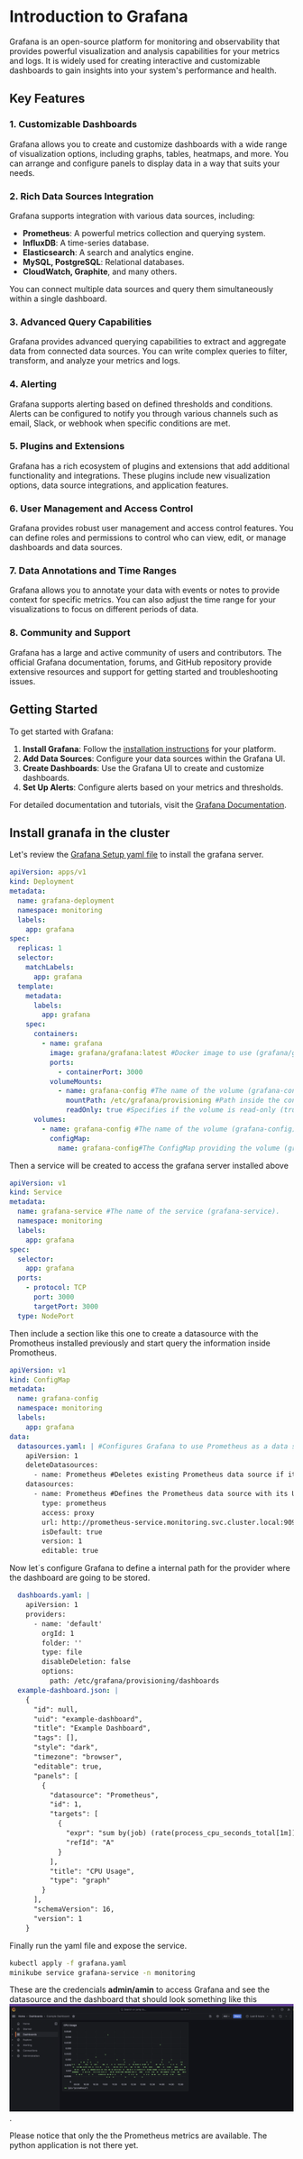 # Introduction to Grafana

Grafana is an open-source platform for monitoring and observability that provides powerful visualization and analysis capabilities for your metrics and logs. It is widely used for creating interactive and customizable dashboards to gain insights into your system's performance and health.

## Key Features

### 1. **Customizable Dashboards**

Grafana allows you to create and customize dashboards with a wide range of visualization options, including graphs, tables, heatmaps, and more. You can arrange and configure panels to display data in a way that suits your needs.

### 2. **Rich Data Sources Integration**

Grafana supports integration with various data sources, including:
- **Prometheus**: A powerful metrics collection and querying system.
- **InfluxDB**: A time-series database.
- **Elasticsearch**: A search and analytics engine.
- **MySQL, PostgreSQL**: Relational databases.
- **CloudWatch, Graphite**, and many others.

You can connect multiple data sources and query them simultaneously within a single dashboard.

### 3. **Advanced Query Capabilities**

Grafana provides advanced querying capabilities to extract and aggregate data from connected data sources. You can write complex queries to filter, transform, and analyze your metrics and logs.

### 4. **Alerting**

Grafana supports alerting based on defined thresholds and conditions. Alerts can be configured to notify you through various channels such as email, Slack, or webhook when specific conditions are met.

### 5. **Plugins and Extensions**

Grafana has a rich ecosystem of plugins and extensions that add additional functionality and integrations. These plugins include new visualization options, data source integrations, and application features.

### 6. **User Management and Access Control**

Grafana provides robust user management and access control features. You can define roles and permissions to control who can view, edit, or manage dashboards and data sources.

### 7. **Data Annotations and Time Ranges**

Grafana allows you to annotate your data with events or notes to provide context for specific metrics. You can also adjust the time range for your visualizations to focus on different periods of data.

### 8. **Community and Support**

Grafana has a large and active community of users and contributors. The official Grafana documentation, forums, and GitHub repository provide extensive resources and support for getting started and troubleshooting issues.

## Getting Started

To get started with Grafana:
1. **Install Grafana**: Follow the [installation instructions](https://grafana.com/docs/grafana/latest/installation/) for your platform.
2. **Add Data Sources**: Configure your data sources within the Grafana UI.
3. **Create Dashboards**: Use the Grafana UI to create and customize dashboards.
4. **Set Up Alerts**: Configure alerts based on your metrics and thresholds.

For detailed documentation and tutorials, visit the [Grafana Documentation](https://grafana.com/docs/grafana/latest/).


## Install granafa in the cluster

Let's review the [Grafana Setup yaml file](./grafana.yaml) to install the grafana server.

```yaml
apiVersion: apps/v1
kind: Deployment
metadata:
  name: grafana-deployment
  namespace: monitoring
  labels:
    app: grafana
spec:
  replicas: 1
  selector:
    matchLabels:
      app: grafana
  template:
    metadata:
      labels:
        app: grafana
    spec:
      containers:
        - name: grafana
          image: grafana/grafana:latest #Docker image to use (grafana/grafana:latest).
          ports:
            - containerPort: 3000
          volumeMounts:
            - name: grafana-config #The name of the volume (grafana-config).
              mountPath: /etc/grafana/provisioning #Path inside the container where the volume is mounted (/etc/grafana/provisioning).
              readOnly: true #Specifies if the volume is read-only (true).
      volumes:
        - name: grafana-config #The name of the volume (grafana-config).
          configMap:
            name: grafana-config#The ConfigMap providing the volume (grafana-config).
```
Then a service will be created to access the grafana server installed above 
```yaml
apiVersion: v1
kind: Service
metadata:
  name: grafana-service #The name of the service (grafana-service).
  namespace: monitoring
  labels:
    app: grafana
spec:
  selector:
    app: grafana
  ports:
    - protocol: TCP
      port: 3000
      targetPort: 3000
  type: NodePort

```
Then include a section like this one to create a datasource with the Promotheus installed previously and start query the information inside Promotheus. 

```yaml
apiVersion: v1
kind: ConfigMap
metadata:
  name: grafana-config
  namespace: monitoring
  labels:
    app: grafana
data:
  datasources.yaml: | #Configures Grafana to use Prometheus as a data source
    apiVersion: 1
    deleteDatasources:
      - name: Prometheus #Deletes existing Prometheus data source if it exists
    datasources:
      - name: Prometheus #Defines the Prometheus data source with its URL and settings.
        type: prometheus
        access: proxy
        url: http://prometheus-service.monitoring.svc.cluster.local:9090
        isDefault: true
        version: 1
        editable: true
```
Now let´s configure Grafana to define a internal path for the provider where the dashboard are going to be stored.
```yaml
  dashboards.yaml: |
    apiVersion: 1
    providers:
      - name: 'default'
        orgId: 1
        folder: ''
        type: file
        disableDeletion: false
        options:
          path: /etc/grafana/provisioning/dashboards
  example-dashboard.json: |
    {
      "id": null,
      "uid": "example-dashboard",
      "title": "Example Dashboard",
      "tags": [],
      "style": "dark",
      "timezone": "browser",
      "editable": true,
      "panels": [
        {
          "datasource": "Prometheus",
          "id": 1,
          "targets": [
            {
              "expr": "sum by(job) (rate(process_cpu_seconds_total[1m]))",
              "refId": "A"
            }
          ],
          "title": "CPU Usage",
          "type": "graph"
        }
      ],
      "schemaVersion": 16,
      "version": 1
    }
```

Finally run the yaml file and expose the service.
```sh
kubectl apply -f grafana.yaml
minikube service grafana-service -n monitoring
```
These are the credencials **admin/amin** to access Grafana and see the datasource and the dashboard that should look something like this
![alt text](image.png). 

Please notice that only the the Prometheus metrics are available. The python application is not there yet.